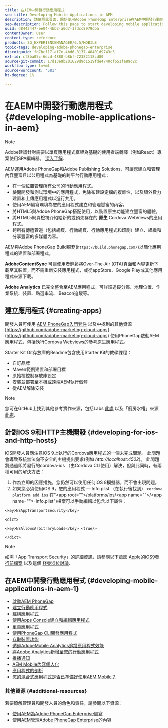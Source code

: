 ```yaml
---
title: 在AEM中開發行動應用程式
seo-title: Developing Mobile Applications in AEM
description: 請依照此頁面，開始使用Adobe PhoneGap Enterprise在AEM中開發行動應用程式。
seo-description: Follow this page to start developing mobile application in AEM using Adobe PhoneGap Enterprise.
uuid: d8442447-ee04-4bb2-a0d7-17dcc8979dba
contentOwner: User
content-type: reference
products: SG_EXPERIENCEMANAGER/6.5/MOBILE
topic-tags: developing-adobe-phonegap-enterprise
discoiquuid: fd7bcf17-af7e-4bd6-8137-48401d9743c5
exl-id: cf8ba05c-6dcd-4880-b8bf-72382118cd80
source-git-commit: 17d13e9b201629d9d1519fde4740cf651fe89d2c
workflow-type: tm+mt
source-wordcount: '581'
ht-degree: 1%

---
```


# 在AEM中開發行動應用程式 {#developing-mobile-applications-in-aem}

>[!NOTE]
>
>Adobe建議針對需要以單頁應用程式框架為基礎的使用者端轉譯（例如React）專案使用SPA編輯器。 [深入了解](/help/sites-developing/spa-overview.md).

AEM運用Adobe PhoneGap和Adobe Publishing Solutions，可讓您建立和管理內容豐富且以公用程式為基礎的跨平台行動應用程式：

* 在一個位置管理所有公司的行動應用程式。
* 檢閱開發和測試環境中的應用程式，免除布建設定檔的複雜性，以及額外費力建置和上傳應用程式以進行共用。
* 使用AEM編寫環境為您的應用程式建立和管理豐富的內容。
* 將HTML5與Adobe PhoneGap搭配使用，以裝置原生功能建立豐富的體驗。
* 將HTML5網頁檢視介紹給新的或預先存在的 **原生** Cordova WebViews的應用程式。
* 跨所有傳遞管道（包括網頁、行動網頁、行動應用程式和印刷）建立、組織和分享豐富的多媒體內容。

AEM與Adobe PhoneGap Build服務(`https://build.phonegap.com/`)以簡化應用程式的建置和部署程式。

**AdobeContentSync** 可讓使用者輕鬆將Over-The-Air (OTA)頁面和內容更新下載至其裝置，而不需重新安裝應用程式，或從appStore、Google Play或其他應用程式來源下載。

**Adobe Analytics** 已完全整合至AEM應用程式，可詳細追蹤分佈、地理位置、作業系統、裝置、點選串流、iBeacon追蹤等。

## 建立應用程式 {#creating-apps}

開發人員可使用 [AEM PhoneGap入門套件](https://github.com/Adobe-Marketing-Cloud/aem-phonegap-starter-kit) 以及中找到的其他資源 [https://github.com/adobe-marketing-cloud-apps](https://github.com/adobe-marketing-cloud-apps) 使用PhoneGap啟動AEM應用程式，包括執行Cordova Webviews的參考原生應用程式。

Starter Kit Git存放庫的Readme包含使用Starter Kit的教學課程：

* 自訂品牌
* Maven範例建置和部署目標
* 原始檔控制存放庫設定
* 安裝並部署至本機或遠端AEM執行個體
* 從AEM解除安裝

>[!NOTE]
>
>您可在GitHub上找到其他參考實作來源，包括Labs [此處](https://github.com/adobe-marketing-cloud-apps) 以及「廚房水槽」來源 [此處](https://github.com/blefebvre/aem-phonegap-kitchen-sink).

## 針對IOS 9和HTTP主機開發 {#developing-for-ios-and-http-hosts}

iOS開發人員應注意iOS 9上執行的Cordova應用程式的一個未完成問題。 此問題會導致系統無法向不安全的主機提出要求(例如 *http://localhost:4502*)。 此問題將通過即將發行的cordova-ios （由Cordova CLI使用）解決，但與此同時，有兩種可用的解決方法：

1. 作為立即的因應措施，您仍然可以使用任何iOS 8模擬器，而不會出現問題。
1. 如果您必須使用iOS 9，您的應用程式 — Info.plist （在執行後找到） `cordova platform add ios` 在&quot;&lt;app root=&quot;&quot;>/platforms/ios/&lt;app name=&quot;&quot;>/&lt;app name=&quot;&quot;>-Info.plist&quot;)檔案可以手動編輯以包含以下屬性：

```
<key>NSAppTransportSecurity</key>

<dict>

<key>NSAllowsArbitraryLoads</key> <true/>

</dict>
```

>[!NOTE]
>
>如需「App Transport Security」的詳細資訊，請參閱以下章節 [Apple的iOS9發行前檔案](https://developer.apple.com/library/prerelease/ios/releasenotes/General/WhatsNewIniOS/Articles/iOS9.html#//apple_ref/doc/uid/TP40016198-SW14) 以及這個 [棧疊溢位討論](https://stackoverflow.com/questions/30751053/ios9-ats-what-about-html5-based-apps/).

## 在AEM中開發行動應用程式 {#developing-mobile-applications-in-aem-1}

* [啟動AEM PhoneGap](/help/mobile/starting-aem-phonegap-app.md)
* [建立行動應用程式](/help/mobile/building-app-mobile-phonegap.md)
* [建構應用程式](/help/mobile/phonegap-structure-an-app.md)
* [使用Apps Console建立和編輯應用程式](/help/mobile/phonegap-apps-console.md)
* [單頁應用程式](/help/mobile/phonegap-single-page-applications.md)
* [使用PhoneGap CLI開發應用程式](/help/mobile/phonegap-apps-pg-cli.md)
* [存取裝置功能](/help/mobile/phonegap-access-device-features.md)
* [透過AdobeMobile Analytics追蹤應用程式效能](/help/mobile/phonegap-intro-to-app-analytics.md)
* [將Adobe Analytics新增至您的行動應用程式](/help/mobile/phonegap-add-analytics-to-apps.md)
* [推播通知](/help/mobile/phonegap-push-notifications.md)
* [AEM Mobile內容個人化](/help/mobile/phonegap-aem-mobile-content-personalization.md)
* [應用程式的剖析](/help/mobile/phonegap-apps-arch.md)
* [您的混合式應用程式是否已準備好使用AEM Mobile？](/help/mobile/phonegap-adding-content-to-imported-app.md)

### 其他資源 {#additional-resources}

若要瞭解管理員和開發人員的角色和責任，請參閱以下資源：

* [使用AEM為Adobe PhoneGap Enterprise編寫](/help/mobile/phonegap.md)
* [使用AEM管理Adobe PhoneGap Enterprise的內容](/help/mobile/administer-phonegap.md)

